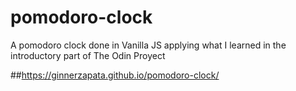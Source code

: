 # pomodoro-clock
A pomodoro clock done in Vanilla JS applying what I learned in the introductory part of The Odin Proyect

##https://ginnerzapata.github.io/pomodoro-clock/
